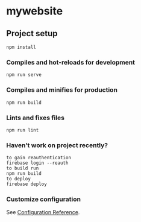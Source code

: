# mywebsite

## Project setup
```
npm install
```

### Compiles and hot-reloads for development
```
npm run serve
```

### Compiles and minifies for production
```
npm run build
```

### Lints and fixes files
```
npm run lint
```
### Haven't work on project recently?
```
to gain reauthentication
firebase login --reauth
to build run
npm run build
to deploy
firebase deploy
```
### Customize configuration
See [Configuration Reference](https://cli.vuejs.org/config/).
